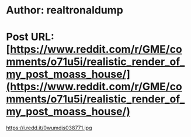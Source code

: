 # Author: realtronaldump
# Post URL: [https://www.reddit.com/r/GME/comments/o71u5i/realistic_render_of_my_post_moass_house/](https://www.reddit.com/r/GME/comments/o71u5i/realistic_render_of_my_post_moass_house/)


https://i.redd.it/0wumdjs038771.jpg
